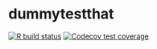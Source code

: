 # dummytestthat

<!-- badges: start -->
[![R build status](https://github.com/jameslairdsmith/dummytestthat/workflows/R-CMD-check/badge.svg)](https://github.com/jameslairdsmith/dummytestthat/actions)
[![Codecov test coverage](https://codecov.io/gh/jameslairdsmith/dummytestthat/branch/master/graph/badge.svg)](https://codecov.io/gh/jameslairdsmith/dummytestthat?branch=master)
<!-- badges: end -->
